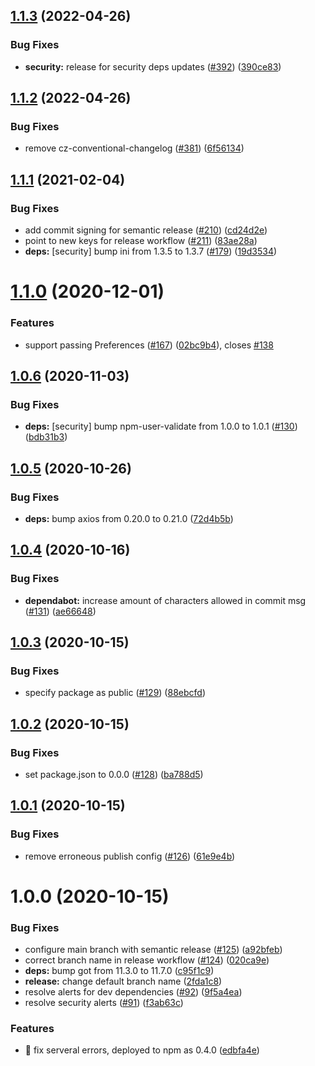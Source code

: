 ## [1.1.3](https://github.com/Stedi/typesuite/compare/v1.1.2...v1.1.3) (2022-04-26)


### Bug Fixes

* **security:** release for security deps updates ([#392](https://github.com/Stedi/typesuite/issues/392)) ([390ce83](https://github.com/Stedi/typesuite/commit/390ce836cb61dbf4a32c14f6378412f275bade86))

## [1.1.2](https://github.com/Stedi/typesuite/compare/v1.1.1...v1.1.2) (2022-04-26)


### Bug Fixes

* remove cz-conventional-changelog ([#381](https://github.com/Stedi/typesuite/issues/381)) ([6f56134](https://github.com/Stedi/typesuite/commit/6f561344c1d1b563ab812e64e7976eacc384e539))

## [1.1.1](https://github.com/Stedi/typesuite/compare/v1.1.0...v1.1.1) (2021-02-04)


### Bug Fixes

* add commit signing for semantic release ([#210](https://github.com/Stedi/typesuite/issues/210)) ([cd24d2e](https://github.com/Stedi/typesuite/commit/cd24d2e20801eeb87adfbc00c3ed07530b5f2245))
* point to new keys for release workflow ([#211](https://github.com/Stedi/typesuite/issues/211)) ([83ae28a](https://github.com/Stedi/typesuite/commit/83ae28af29e562abe9fc18206ad4431f0f17d076))
* **deps:** [security] bump ini from 1.3.5 to 1.3.7 ([#179](https://github.com/Stedi/typesuite/issues/179)) ([19d3534](https://github.com/Stedi/typesuite/commit/19d353425ed7e29ef8a17fec4616b0c4ed71b867))

# [1.1.0](https://github.com/Stedi/typesuite/compare/v1.0.6...v1.1.0) (2020-12-01)


### Features

* support passing Preferences ([#167](https://github.com/Stedi/typesuite/issues/167)) ([02bc9b4](https://github.com/Stedi/typesuite/commit/02bc9b464b0fa03ecada9d4c24635791f062459e)), closes [#138](https://github.com/Stedi/typesuite/issues/138)

## [1.0.6](https://github.com/Stedi/typesuite/compare/v1.0.5...v1.0.6) (2020-11-03)


### Bug Fixes

* **deps:** [security] bump npm-user-validate from 1.0.0 to 1.0.1 ([#130](https://github.com/Stedi/typesuite/issues/130)) ([bdb31b3](https://github.com/Stedi/typesuite/commit/bdb31b34cd06000901c5c4901b57123ab5d50fba))

## [1.0.5](https://github.com/Stedi/typesuite/compare/v1.0.4...v1.0.5) (2020-10-26)


### Bug Fixes

* **deps:** bump axios from 0.20.0 to 0.21.0 ([72d4b5b](https://github.com/Stedi/typesuite/commit/72d4b5b0b805305f90f0871b1316f25553772a5f))

## [1.0.4](https://github.com/Stedi/typesuite/compare/v1.0.3...v1.0.4) (2020-10-16)


### Bug Fixes

* **dependabot:** increase amount of characters allowed in commit msg ([#131](https://github.com/Stedi/typesuite/issues/131)) ([ae66648](https://github.com/Stedi/typesuite/commit/ae666483420312a6832b1f9cb44b92c8c8558eb5))

## [1.0.3](https://github.com/Stedi/typesuite/compare/v1.0.2...v1.0.3) (2020-10-15)


### Bug Fixes

* specify package as public ([#129](https://github.com/Stedi/typesuite/issues/129)) ([88ebcfd](https://github.com/Stedi/typesuite/commit/88ebcfdf430951fdb89e0dfb6dd105333662a5fc))

## [1.0.2](https://github.com/Stedi/typesuite/compare/v1.0.1...v1.0.2) (2020-10-15)


### Bug Fixes

* set package.json to 0.0.0 ([#128](https://github.com/Stedi/typesuite/issues/128)) ([ba788d5](https://github.com/Stedi/typesuite/commit/ba788d5d8bc2b911a12421ab26e5d1e0a46a7415))

## [1.0.1](https://github.com/Stedi/TypeSuite/compare/v1.0.0...v1.0.1) (2020-10-15)


### Bug Fixes

* remove erroneous publish config ([#126](https://github.com/Stedi/TypeSuite/issues/126)) ([61e9e4b](https://github.com/Stedi/TypeSuite/commit/61e9e4ba4df01ad9c798bd4af138ca74a0d3eb8e))

# 1.0.0 (2020-10-15)


### Bug Fixes

* configure main branch with semantic release ([#125](https://github.com/Stedi/TypeSuite/issues/125)) ([a92bfeb](https://github.com/Stedi/TypeSuite/commit/a92bfeb1c5d3a7389439fdcff6866a3d9dbb1635))
* correct branch name in release workflow ([#124](https://github.com/Stedi/TypeSuite/issues/124)) ([020ca9e](https://github.com/Stedi/TypeSuite/commit/020ca9ef1b31e2c734803c5094f14a8e4c40c98f))
* **deps:** bump got from 11.3.0 to 11.7.0 ([c95f1c9](https://github.com/Stedi/TypeSuite/commit/c95f1c9a7303ba7a74f9f923315170d6629c0bc1))
* **release:** change default branch name ([2fda1c8](https://github.com/Stedi/TypeSuite/commit/2fda1c884558595fc32359d5878439510cdbc62f))
* resolve alerts for dev dependencies ([#92](https://github.com/Stedi/TypeSuite/issues/92)) ([9f5a4ea](https://github.com/Stedi/TypeSuite/commit/9f5a4eab3bb171a5527345ba80579613bdf8a337))
* resolve security alerts ([#91](https://github.com/Stedi/TypeSuite/issues/91)) ([f3ab63c](https://github.com/Stedi/TypeSuite/commit/f3ab63c3d8212068b9c340b73c973d36638c26f8))


### Features

* 🎸 fix serveral errors, deployed to npm as 0.4.0 ([edbfa4e](https://github.com/Stedi/TypeSuite/commit/edbfa4e3f42571a2a7e24dd534a3d3ca18639de8))
